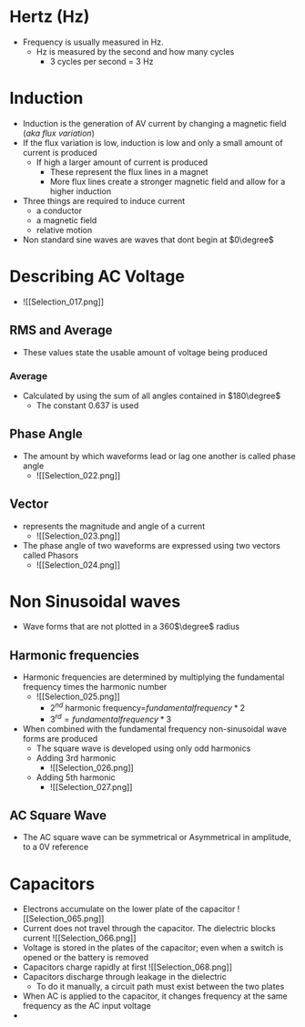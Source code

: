 # Hertz (Hz)
- Frequency is usually measured in Hz. 
	- Hz is measured by the second and how many cycles
		- 3 cycles per second = 3 Hz

# Induction
- Induction is the generation of AV current by changing a magnetic field (*aka flux variation*)
- If the flux variation is low, induction is low and only a small amount of current is produced 
	- If high a larger amount of current is produced
		- These represent the flux lines in a magnet
		- More flux lines create a stronger magnetic field and allow for a higher induction
- Three things are required to induce current
	- a conductor
	- a magnetic field
	- relative motion
- Non standard sine waves are waves that dont begin at $0\degree$ 

# Describing AC Voltage
- ![[Selection_017.png]]
## RMS and Average
- These values state the usable amount of voltage being produced

### Average

-  Calculated by using the sum of all angles contained in $180\degree$ 
	- The constant $0.637$ is used

## Phase Angle
- The amount by which waveforms lead or lag one another is called phase angle
	- ![[Selection_022.png]]

## Vector
- represents the magnitude and angle of a current
	- ![[Selection_023.png]]
- The phase angle of two waveforms are expressed using two vectors called Phasors
	- ![[Selection_024.png]]

# Non Sinusoidal waves
- Wave forms that are not plotted in a 360$\degree$ radius

## Harmonic frequencies 
- Harmonic frequencies are determined by multiplying the fundamental frequency times the harmonic number
	- ![[Selection_025.png]]
		- $2^{nd}$ harmonic frequency=$fundamental frequency *2$
		- $3^{rd} = fundamental frequency*3$
- When combined with the fundamental frequency non-sinusoidal wave forms are produced
	- The square wave is developed using only odd harmonics
	- Adding 3rd harmonic
		- ![[Selection_026.png]]
	- Adding 5th harmonic
		- ![[Selection_027.png]]
## AC Square Wave
- The AC square wave can be symmetrical or Asymmetrical in amplitude, to a 0V reference

# Capacitors

- Electrons accumulate on the lower plate of the capacitor
![[Selection_065.png]]
- Current does not travel through the capacitor. The dielectric blocks current
![[Selection_066.png]]
- Voltage is stored in the plates of the capacitor; even when a switch is opened or the battery is removed
- Capacitors charge rapidly at first
![[Selection_068.png]]
- Capacitors discharge through leakage in the dielectric
	- To do it manually, a circuit path must exist between the two plates
- When AC is applied to the capacitor, it changes frequency at the same frequency as the AC input voltage
- 